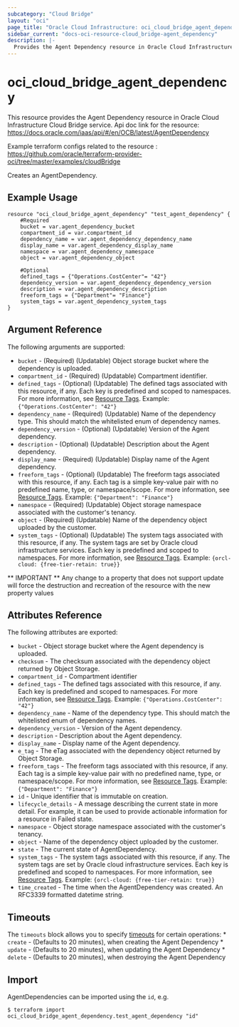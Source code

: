 ```yaml
---
subcategory: "Cloud Bridge"
layout: "oci"
page_title: "Oracle Cloud Infrastructure: oci_cloud_bridge_agent_dependency"
sidebar_current: "docs-oci-resource-cloud_bridge-agent_dependency"
description: |-
  Provides the Agent Dependency resource in Oracle Cloud Infrastructure Cloud Bridge service
---
```


# oci_cloud_bridge_agent_dependency
This resource provides the Agent Dependency resource in Oracle Cloud Infrastructure Cloud Bridge service.
Api doc link for the resource: https://docs.oracle.com/iaas/api/#/en/OCB/latest/AgentDependency

Example terraform configs related to the resource : https://github.com/oracle/terraform-provider-oci/tree/master/examples/cloudBridge

Creates an AgentDependency.


## Example Usage

```hcl
resource "oci_cloud_bridge_agent_dependency" "test_agent_dependency" {
	#Required
	bucket = var.agent_dependency_bucket
	compartment_id = var.compartment_id
	dependency_name = var.agent_dependency_dependency_name
	display_name = var.agent_dependency_display_name
	namespace = var.agent_dependency_namespace
	object = var.agent_dependency_object

	#Optional
	defined_tags = {"Operations.CostCenter"= "42"}
	dependency_version = var.agent_dependency_dependency_version
	description = var.agent_dependency_description
	freeform_tags = {"Department"= "Finance"}
	system_tags = var.agent_dependency_system_tags
}
```

## Argument Reference

The following arguments are supported:

* `bucket` - (Required) (Updatable) Object storage bucket where the dependency is uploaded.
* `compartment_id` - (Required) (Updatable) Compartment identifier.
* `defined_tags` - (Optional) (Updatable) The defined tags associated with this resource, if any. Each key is predefined and scoped to namespaces. For more information, see [Resource Tags](https://docs.cloud.oracle.com/iaas/Content/General/Concepts/resourcetags.htm). Example: `{"Operations.CostCenter": "42"}` 
* `dependency_name` - (Required) (Updatable) Name of the dependency type. This should match the whitelisted enum of dependency names.
* `dependency_version` - (Optional) (Updatable) Version of the Agent dependency.
* `description` - (Optional) (Updatable) Description about the Agent dependency.
* `display_name` - (Required) (Updatable) Display name of the Agent dependency.
* `freeform_tags` - (Optional) (Updatable) The freeform tags associated with this resource, if any. Each tag is a simple key-value pair with no predefined name, type, or namespace/scope. For more information, see [Resource Tags](https://docs.cloud.oracle.com/iaas/Content/General/Concepts/resourcetags.htm). Example: `{"Department": "Finance"}` 
* `namespace` - (Required) (Updatable) Object storage namespace associated with the customer's tenancy.
* `object` - (Required) (Updatable) Name of the dependency object uploaded by the customer.
* `system_tags` - (Optional) (Updatable) The system tags associated with this resource, if any. The system tags are set by Oracle cloud infrastructure services. Each key is predefined and scoped to namespaces. For more information, see [Resource Tags](https://docs.cloud.oracle.com/iaas/Content/General/Concepts/resourcetags.htm). Example: `{orcl-cloud: {free-tier-retain: true}}` 


** IMPORTANT **
Any change to a property that does not support update will force the destruction and recreation of the resource with the new property values

## Attributes Reference

The following attributes are exported:

* `bucket` - Object storage bucket where the Agent dependency is uploaded.
* `checksum` - The checksum associated with the dependency object returned by Object Storage.
* `compartment_id` - Compartment identifier
* `defined_tags` - The defined tags associated with this resource, if any. Each key is predefined and scoped to namespaces. For more information, see [Resource Tags](https://docs.cloud.oracle.com/iaas/Content/General/Concepts/resourcetags.htm). Example: `{"Operations.CostCenter": "42"}` 
* `dependency_name` - Name of the dependency type. This should match the whitelisted enum of dependency names.
* `dependency_version` - Version of the Agent dependency.
* `description` - Description about the Agent dependency.
* `display_name` - Display name of the Agent dependency.
* `e_tag` - The eTag associated with the dependency object returned by Object Storage.
* `freeform_tags` - The freeform tags associated with this resource, if any. Each tag is a simple key-value pair with no predefined name, type, or namespace/scope. For more information, see [Resource Tags](https://docs.cloud.oracle.com/iaas/Content/General/Concepts/resourcetags.htm). Example: `{"Department": "Finance"}` 
* `id` - Unique identifier that is immutable on creation.
* `lifecycle_details` - A message describing the current state in more detail. For example, it can be used to provide actionable information for a resource in Failed state.
* `namespace` - Object storage namespace associated with the customer's tenancy.
* `object` - Name of the dependency object uploaded by the customer.
* `state` - The current state of AgentDependency.
* `system_tags` - The system tags associated with this resource, if any. The system tags are set by Oracle cloud infrastructure services. Each key is predefined and scoped to namespaces. For more information, see [Resource Tags](https://docs.cloud.oracle.com/iaas/Content/General/Concepts/resourcetags.htm). Example: `{orcl-cloud: {free-tier-retain: true}}` 
* `time_created` - The time when the AgentDependency was created. An RFC3339 formatted datetime string.

## Timeouts

The `timeouts` block allows you to specify [timeouts](https://registry.terraform.io/providers/oracle/oci/latest/docs/guides/changing_timeouts) for certain operations:
	* `create` - (Defaults to 20 minutes), when creating the Agent Dependency
	* `update` - (Defaults to 20 minutes), when updating the Agent Dependency
	* `delete` - (Defaults to 20 minutes), when destroying the Agent Dependency


## Import

AgentDependencies can be imported using the `id`, e.g.

```
$ terraform import oci_cloud_bridge_agent_dependency.test_agent_dependency "id"
```

